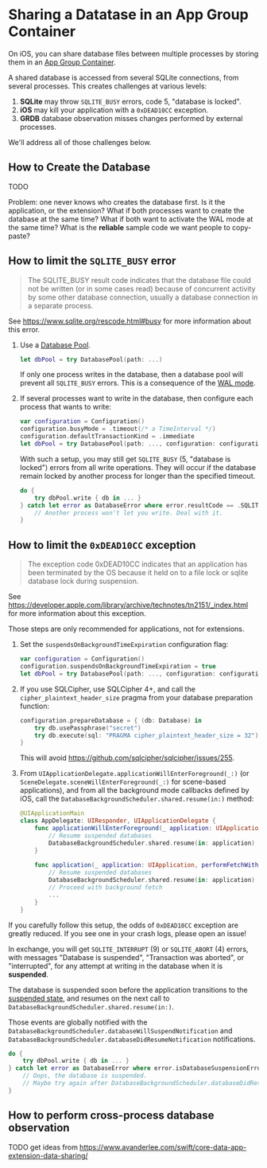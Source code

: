 Sharing a Datatase in an App Group Container
============================================

On iOS, you can share database files between multiple processes by storing them in an [App Group Container](https://developer.apple.com/documentation/foundation/nsfilemanager/1412643-containerurlforsecurityapplicati).

A shared database is accessed from several SQLite connections, from several processes. This creates challenges at various levels:

1. **SQLite** may throw `SQLITE_BUSY` errors, code 5, "database is locked".
2. **iOS** may kill your application with a `0xDEAD10CC` exception.
3. **GRDB** database observation misses changes performed by external processes.

We'll address all of those challenges below.


## How to Create the Database

TODO

Problem: one never knows who creates the database first. Is it the application, or the extension? What if both processes want to create the database at the same time? What if both want to activate the WAL mode at the same time? What is the **reliable** sample code we want people to copy-paste?


## How to limit the `SQLITE_BUSY` error

> The SQLITE_BUSY result code indicates that the database file could not be written (or in some cases read) because of concurrent activity by some other database connection, usually a database connection in a separate process.

See https://www.sqlite.org/rescode.html#busy for more information about this error.

1. Use a [Database Pool].
    
    ```swift
    let dbPool = try DatabasePool(path: ...)
    ```
    
    If only one process writes in the database, then a database pool will prevent all `SQLITE_BUSY` errors. This is a consequence of the [WAL mode](https://www.sqlite.org/wal.html).

2. If several processes want to write in the database, then configure each process that wants to write:

    ```swift
    var configuration = Configuration()
    configuration.busyMode = .timeout(/* a TimeInterval */)
    configuration.defaultTransactionKind = .immediate
    let dbPool = try DatabasePool(path: ..., configuration: configuration)
    ```
    
    With such a setup, you may still get `SQLITE_BUSY` (5, "database is locked") errors from all write operations. They will occur if the database remain locked by another process for longer than the specified timeout.
    
    ```swift
    do {
        try dbPool.write { db in ... }
    } catch let error as DatabaseError where error.resultCode == .SQLITE_BUSY {
        // Another process won't let you write. Deal with it.
    }
    ```


## How to limit the `0xDEAD10CC` exception

> The exception code 0xDEAD10CC indicates that an application has been terminated by the OS because it held on to a file lock or sqlite database lock during suspension.

See https://developer.apple.com/library/archive/technotes/tn2151/_index.html for more information about this exception.

Those steps are only recommended for applications, not for extensions.

1. Set the `suspendsOnBackgroundTimeExpiration` configuration flag:
    
    ```swift
    var configuration = Configuration()
    configuration.suspendsOnBackgroundTimeExpiration = true
    let dbPool = try DatabasePool(path: ..., configuration: configuration)
    ```

2. If you use SQLCipher, use SQLCipher 4+, and call the `cipher_plaintext_header_size` pragma from your database preparation function:
    
    ```swift
    configuration.prepareDatabase = { (db: Database) in
        try db.usePassphrase("secret")
        try db.execute(sql: "PRAGMA cipher_plaintext_header_size = 32")
    }
    ```
    
    This will avoid https://github.com/sqlcipher/sqlcipher/issues/255.

3. From `UIApplicationDelegate.applicationWillEnterForeground(_:)` (or `SceneDelegate.sceneWillEnterForeground(_:)` for scene-based applications), and from all the background mode callbacks defined by iOS, call the `DatabaseBackgroundScheduler.shared.resume(in:)` method:
    
    ```swift
    @UIApplicationMain
    class AppDelegate: UIResponder, UIApplicationDelegate {
        func applicationWillEnterForeground(_ application: UIApplication) {
            // Resume suspended databases
            DatabaseBackgroundScheduler.shared.resume(in: application)
        }
        
        func application(_ application: UIApplication, performFetchWithCompletionHandler completionHandler: @escaping (UIBackgroundFetchResult) -> Void) {
            // Resume suspended databases
            DatabaseBackgroundScheduler.shared.resume(in: application)
            // Proceed with background fetch
            ...
        }
    }
    ```

If you carefully follow this setup, the odds of `0xDEAD10CC` exception are greatly reduced. If you see one in your crash logs, please open an issue!

In exchange, you will get `SQLITE_INTERRUPT` (9) or `SQLITE_ABORT` (4) errors, with messages "Database is suspended", "Transaction was aborted", or "interrupted", for any attempt at writing in the database when it is **suspended**.

The database is suspended soon before the application transitions to the [suspended state](https://developer.apple.com/documentation/uikit/app_and_environment/managing_your_app_s_life_cycle), and resumes on the next call to `DatabaseBackgroundScheduler.shared.resume(in:)`.

Those events are globally notified with the `DatabaseBackgroundScheduler.databaseWillSuspendNotification` and `DatabaseBackgroundScheduler.databaseDidResumeNotification` notifications.

```swift
do {
    try dbPool.write { db in ... }
} catch let error as DatabaseError where error.isDatabaseSuspensionError {
    // Oops, the database is suspended.
    // Maybe try again after DatabaseBackgroundScheduler.databaseDidResumeNotification?
}
```


## How to perform cross-process database observation

TODO get ideas from https://www.avanderlee.com/swift/core-data-app-extension-data-sharing/


[Database Pool]: ../README.md#database-pools
